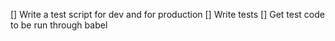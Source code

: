 [] Write a test script for dev and for production
[] Write tests
[] Get test code to be run through babel
